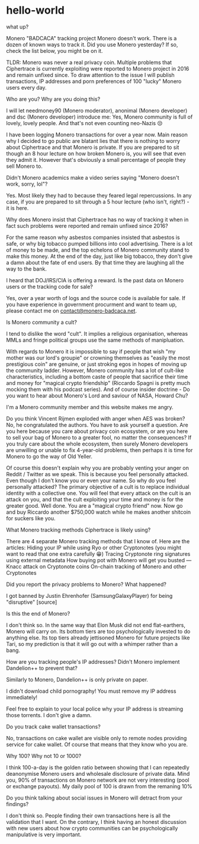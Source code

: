# hello-world
what up?

Monero "BADCACA" tracking project
Monero doesn't work. There is a dozen of known ways to track it.
Did you use Monero yesterday? If so, check the list below, you might be on it.

TLDR: Monero was never a real privacy coin. Multiple problems that Ciphertrace is currently exploiting were reported to Monero project in 2016 and remain unfixed since. To draw attention to the issue I will publish transactions, IP addresses and porn preferences of 100 "lucky" Monero users every day.


Who are you? Why are you doing this?

I will let needmoney90 (Monero moderator), anonimal (Monero developer) and dsc (Monero developer) introduce me:
Yes, Monero community is full of lovely, lovely people. And that's not even counting neo-Nazis 😒

I have been logging Monero transactions for over a year now. Main reason why I decided to go public are blatant lies that there is nothing to worry about Ciphertrace and that Monero is private. If you are prepared to sit though an 8 hour lecture on how broken Monero is, you will see that even they admit it. However that's obviously a small percentage of people they sell Monero to.


Didn't Monero academics make a video series saying "Monero doesn't work, sorry, lol"?

Yes. Most likely they had to because they feared legal repercussions. In any case, if you are prepared to sit through a 5 hour lecture (who isn't, right?) - it is here.


Why does Monero insist that Ciphertrace has no way of tracking it when in fact such problems were reported and remain unfixed since 2016?

For the same reason why asbestos companies insisted that asbestos is safe, or why big tobacco pumped billions into cool advertising. There is a lot of money to be made, and the top echelons of Monero community stand to make this money. At the end of the day, just like big tobacco, they don't give a damn about the fate of end users. By that time they are laughing all the way to the bank.


I heard that DOJ/IRS/CIA is offering a reward. Is the past data on Monero users or the tracking code for sale?

Yes, over a year worth of logs and the source code is available for sale. If you have experience in government procurment and want to team up, please contact me on contact@monero-badcaca.net.


Is Monero community a cult?

I tend to dislike the word "cult". It implies a religious organisation, whereas MMLs and fringe political groups use the same methods of manipluation.

With regards to Monero it is impossible to say if people that wish "my mother was our lord's groupie" or crowning themselves as "easily the most prestigious coin" are genuine, or just stroking egos in hopes of moving up the community ladder. However, Monero community has a lot of cult-like characteristics, including a bottom caste of people that sacrifice their time and money for "magical crypto friendship" (Riccardo Spagni is pretty much mocking them with his podcast series). And of course insider doctrine - Do you want to hear about Monero's Lord and saviour of NASA, Howard Chu?


I'm a Monero community member and this website makes me angry.

Do you think Vincent Rijmen exploded with anger when AES was broken? No, he congratulated the authors. You have to ask yourself a question. Are you here because you care about privacy coin ecosystem, or are you here to sell your bag of Monero to a greater fool, no matter the consequences? If you truly care about the whole ecosystem, then surely Monero developers are unwilling or unable to fix 4-year-old problems, then perhaps it is time for Monero to go the way of Old Yeller.

Of course this doesn't explain why you are probably venting your anger on Reddit / Twitter as we speak. This is because you feel personally attacked. Even though I don't know you or even your name. So why do you feel personally attacked? The primary objective of a cult is to replace individual identity with a collective one. You will feel that every attack on the cult is an attack on you, and that the cult exploiting your time and money is for the greater good. Well done. You are a "magical crypto friend" now. Now go and buy Riccardo another $750,000 watch while he makes another shitcoin for suckers like you.


What Monero tracking methods Ciphertrace is likely using?

There are 4 separate Monero tracking methods that I know of. Here are the articles:
Hiding your IP while using Ryo or other Cryptonotes (you might want to read that one extra carefully 😁)
Tracing Cryptonote ring signatures using external metadata
How buying pot with Monero will get you busted — Knacc attack on Cryptonote coins
On-chain tracking of Monero and other Cryptonotes


Did you report the privacy problems to Monero? What happened?

I got banned by Justin Ehrenhofer (SamsungGalaxyPlayer) for being "disruptive" [source]


Is this the end of Monero?

I don't think so. In the same way that Elon Musk did not end flat-earthers, Monero will carry on. Its bottom tiers are too psychologically invested to do anything else. Its top tiers already jettisoned Monero for future projects like Tari, so my prediction is that it will go out with a whimper rather than a bang.


How are you tracking people's IP addresses? Didn't Monero implement Dandelion++ to prevent that?

Similarly to Monero, Dandelion++ is only private on paper.


I didn't download child pornography! You must remove my IP address immediately!

Feel free to explain to your local police why your IP address is streaming those torrents. I don't give a damn.


Do you track cake wallet transactions?

No, transactions on cake wallet are visible only to remote nodes providing service for cake wallet. Of course that means that they know who you are.


Why 100? Why not 10 or 1000?

I think 100-a-day is the golden ratio between showing that I can repeatedly deanonymise Monero users and wholesale disclosure of private data. Mind you, 90% of transactions on Monero network are not very interesting (pool or exchange payouts). My daily pool of 100 is drawn from the remaning 10%


Do you think talking about social issues in Monero will detract from your findings?

I don't think so. People finding their own transactions here is all the validation that I want. On the contrary, I think having an honest discussion with new users about how crypto communities can be psychologically manipulative is very important.
